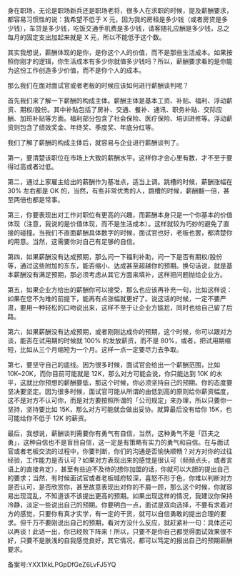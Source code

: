 身在职场，无论是职场新兵还是职场老将，很多人在求职的时候，提及薪酬要求，都容易习惯性的说：我希望不低于 X 元，因为我的房租是多少钱（或者房贷是多少钱），车贷是多少钱，吃饭交通手机费是多少钱，请客随礼应酬是多少钱，总之每月的固定支出加起来就是 X 元，所以不能低于这个数。

其实我想说，薪酬体现的是你，是你这个人的价值，而不是那些生活成本。如果按照你刚才的逻辑，你生活成本有多少你就值多少钱吗？所以，薪酬要求看的是你能为这份工作创造多少价值，而不是你个人的成本。

那么我们在面对面试官或者老板的时候应该如何进行薪酬谈判呢？

首先我们来了解一下薪酬的构成主体。薪酬主体是基本工资、补贴、福利、浮动薪资、期权/股份。其中补贴包括了房补、交通、餐补、通讯、职务补贴、交际应酬、加班补贴等方面。福利部分包含了社会保险、医疗保险、培训进修等。浮动薪资则包含了绩效奖金、年终奖、季度奖、年底分红等。

我们了解了薪酬的构成主体后，就容易与企业进行薪酬谈判了。

第一，要清楚该职位在市场上大致的薪酬水平。这样你才会心里有数，才不至于要得过高或者过低。

第二，通过上家雇主给出的薪酬作为基准点，适当上调。跳槽的时候，薪酬涨幅在 30\% 左右都是 OK 的，当然，有些非常优秀的人，跳槽的时候，薪酬翻一倍，甚至两倍也都是常事。

第三，你要表现出对工作对职位有更高的兴趣，而薪酬本身只是一个你基本的价值体现（注意，我说的是价值体现，而不是生活成本）。这样就较为巧妙的避免了直接的碰撞。当我们不直面薪酬具体数字的时候，面试官也好，老板也罢，都清楚你的用意。当然，这需要你对自己有足够的自信。

第四，如果薪酬没有达成预期，那么问一下福利补助，问一下是否有期权/股份等，通过这些附加的东东，能否缩小、达成甚至超越你的预期。换句话说，就是基本薪酬没有满足预期，那必须考虑从其它方面来填补，这样把问题抛给企业方。

第五，如果企业方给出的薪酬你可以接受，那么也应该再补充一句，比如这样说：如果在您不为难的前提下，能再有点涨幅就更好了。说这话的时候，一定不要严肃，要用一种轻松的口吻说出来，这样不至于让企业方尴尬，同时也给自己留了后路。

第六，如果薪酬没有达成预期，或者刚刚达成你的预期，这个时候，你可以跟对方谈，能否在试用期的时候就 100\% 的发放薪资，而不是 80\%，或者，把试用期缩短，比如从三个月缩短为一个月。这样一点一定要尽力去争取。

第七，要坚守自己的底线。因为很多时候，面试官会给出一个薪酬范围，比如 10K\~20K，而你目前可能就是 12K，那么对方可能会说，你只能达到 10K 的水平，这就比你预想的薪酬要低，那这个时候，你必须坚持自己的预期。你的态度要坚决要坚定。因为很多时候，面试官可能从所谓的由低到高的原则给你薪资幅度，这不是对方不认可你，而是对方要按照所谓的「公司规定」来办理，所以只要你一坚持，坚持要比如 15K，那么对方可能就会做出妥协。就算最后没有给你 15K，也可能给你不低于 12K 的薪资。

最后，我想说，薪酬谈判需要你有勇气有自信，当然，这种勇气不是「匹夫之勇」，这种自信也不是盲目自信，这一定是有策略有实力的勇气和自信。在与面试官或者老板交流的过程中，你要判断，你们的沟通是否愉快顺畅？对方对你的过往经验，工作能力是否认可？如果对方表现出来的感觉是很认可（频频点头，或者言语上的直接肯定），甚至有些迫不及待的想你加盟的话，你就可以大胆的提出自己的要求；当然，有时候面试官或者老板城府较深，喜怒不形于色，你难以判断对方是否认可，是否欣赏你，甚至故意表现出对你的不屑一顾，那么这个时候，你就容易出现混乱，不知道该不该提出更高的预期。如果出现这样的情况，我建议你保持冷静，淡定一些说出自己的预期。你要明白一点，面试是双向选择，不要有求着对方的感觉，只要你有真才实学，有一定的干货，就可以自信勇敢的提出合理的要求。但千万不要刚说出自己的预期，看对方没什么反应，就赶紧补一句：具体还可以再谈！此话一出，你已经败下阵来！所以，只要不是你自己都觉得面试效果很不好，只要不是肤浅的自我感觉良好，其它情况，都可以笃定的报出自己的预期薪酬要求。

备案号:YXX1XkLPGpDfGeZ6LvFJ5YQ